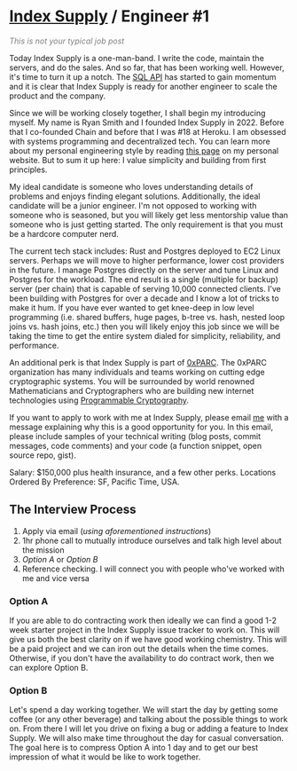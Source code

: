 # [Index Supply](/) / Engineer \#1

<em style="color: gray">This is not your typical job post</em>

Today Index Supply is a one-man-band. I write the code, maintain the servers, and do the sales. And so far, that has been working well. However, it's time to turn it up a notch. The [SQL API](https://www.indexsupply.net) has started to gain momentum and it is clear that Index Supply is ready for another engineer to scale the product and the company.

Since we will be working closely together, I shall begin my introducing myself. My name is Ryan Smith and I founded Index Supply in 2022\. Before that I co-founded Chain and before that I was \#18 at Heroku. I am obsessed with systems programming and decentralized tech. You can learn more about my personal engineering style by reading [this page](https://r.32k.io/eng-inspiration) on my personal website. But to sum it up here: I value simplicity and building from first principles.

My ideal candidate is someone who loves understanding details of problems and enjoys finding elegant solutions. Additionally, the ideal candidate will be a junior engineer. I'm not opposed to working with someone who is seasoned, but you will likely get less mentorship value than someone who is just getting started. The only requirement is that you must be a hardcore computer nerd.

The current tech stack includes: Rust and Postgres deployed to EC2 Linux servers. Perhaps we will move to higher performance, lower cost providers in the future. I manage Postgres directly on the server and tune Linux and Postgres for the workload. The end result is a single (multiple for backup) server (per chain) that is capable of serving 10,000 connected clients. I’ve been building with Postgres for over a decade and I know a lot of tricks to make it hum. If you have ever wanted to get knee-deep in low level programming (i.e. shared buffers, huge pages, b-tree vs. hash, nested loop joins vs. hash joins, etc.) then you will likely enjoy this job since we will be taking the time to get the entire system dialed for simplicity, reliability, and performance.

An additional perk is that Index Supply is part of [0xPARC](https://0xparc.org). The 0xPARC organization has many individuals and teams working on cutting edge cryptographic systems. You will be surrounded by world renowned Mathematicians and Cryptographers who are building new internet technologies using [Programmable Cryptography](https://0xparc.org/blog/programmable-cryptography-1).

If you want to apply to work with me at Index Supply, please email [me](mailto:ryan@indexsupply.com) with a message explaining why this is a good opportunity for you. In this email, please include samples of your technical writing (blog posts, commit messages, code comments) and your code (a function snippet, open source repo, gist).

Salary: $150,000 plus health insurance, and a few other perks.
Locations Ordered By Preference: SF, Pacific Time, USA.

## The Interview Process

1. Apply via email (_using aforementioned instructions_)
2. 1hr phone call to mutually introduce ourselves and talk high level about the mission
3. *Option A* or *Option B*
4. Reference checking. I will connect you with people who've worked with me and vice versa

### Option A

If you are able to do contracting work then ideally we can find a good 1-2 week starter project in the Index Supply issue tracker to work on. This will give us both the best clarity on if we have good working chemistry. This will be a paid project and we can iron out the details when the time comes. Otherwise, if you don't have the availability to do contract work, then we can explore Option B.

### Option B

Let's spend a day working together. We will start the day by getting some coffee (or any other beverage) and talking about the possible things to work on. From there I will let you drive on fixing a bug or adding a feature to Index Supply. We will also make time throughout the day for casual conversation. The goal here is to compress Option A into 1 day and to get our best impression of what it would be like to work together.
